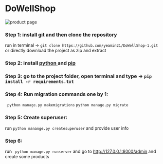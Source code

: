 # DoWellShop
![product page](https://i.ibb.co/prbSW1z/Screenshot-2021-05-10-212318.png)
### Step 1: install git and then clone the repository

run in terminal -> ```git clone https://github.com/yeamin21/DoWellShop-1.git``` or directly download the project as zip
and extract

### Step 2: install [ python ](https://www.python.org/downloads/) and [pip](https://pip.pypa.io/en/stable/installing/)

### Step 3: go to the project folder, open terminal and type -> ```pip install -r requirements.txt```

### Step 4: Run migration commands one by 1:

``` python manage.py makemigrations```
``` python manage.py migrate ```

### Step 5: Create superuser:

run ```python manange.py createsuperuser``` and provide user info

### Step 6:

run ``` python manage.py runserver``` and go to http://127.0.0.1:8000/admin and create some products

